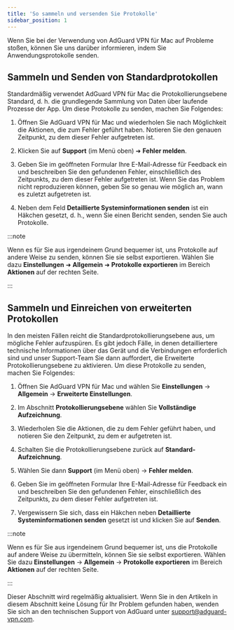 ```yaml
---
title: 'So sammeln und versenden Sie Protokolle'
sidebar_position: 1
---
```


Wenn Sie bei der Verwendung von AdGuard VPN für Mac auf Probleme stoßen, können Sie uns darüber informieren, indem Sie Anwendungsprotokolle senden.

## Sammeln und Senden von Standardprotokollen

Standardmäßig verwendet AdGuard VPN für Mac die Protokollierungsebene Standard, d. h. die grundlegende Sammlung von Daten über laufende Prozesse der App. Um diese Protokolle zu senden, machen Sie Folgendes:

1. Öffnen Sie AdGuard VPN für Mac und wiederholen Sie nach Möglichkeit die Aktionen, die zum Fehler geführt haben. Notieren Sie den genauen Zeitpunkt, zu dem dieser Fehler aufgetreten ist.

2. Klicken Sie auf **Support** (im Menü oben) ➜ **Fehler melden**.

3. Geben Sie im geöffneten Formular Ihre E-Mail-Adresse für Feedback ein und beschreiben Sie den gefundenen Fehler, einschließlich des Zeitpunkts, zu dem dieser Fehler aufgetreten ist. Wenn Sie das Problem nicht reproduzieren können, geben Sie so genau wie möglich an, wann es zuletzt aufgetreten ist.

4. Neben dem Feld **Detaillierte Systeminformationen senden** ist ein Häkchen gesetzt, d. h., wenn Sie einen Bericht senden, senden Sie auch Protokolle.

:::note

Wenn es für Sie aus irgendeinem Grund bequemer ist, uns Protokolle auf andere Weise zu senden, können Sie sie selbst exportieren. Wählen Sie dazu **Einstellungen** ➜ **Allgemein** ➜ **Protokolle exportieren** im Bereich **Aktionen** auf der rechten Seite.

:::

## Sammeln und Einreichen von erweiterten Protokollen

In den meisten Fällen reicht die Standardprotokollierungsebene aus, um mögliche Fehler aufzuspüren. Es gibt jedoch Fälle, in denen detailliertere technische Informationen über das Gerät und die Verbindungen erforderlich sind und unser Support-Team Sie dann auffordert, die Erweiterte Protokollierungsebene zu aktivieren. Um diese Protokolle zu senden, machen Sie Folgendes:

1. Öffnen Sie AdGuard VPN für Mac und wählen Sie **Einstellungen** → **Allgemein** → **Erweiterte Einstellungen**.

2. Im Abschnitt **Protokollierungsebene** wählen Sie **Vollständige Aufzeichnung**.

3. Wiederholen Sie die Aktionen, die zu dem Fehler geführt haben, und notieren Sie den Zeitpunkt, zu dem er aufgetreten ist.

4. Schalten Sie die Protokollierungsebene zurück auf **Standard-Aufzeichnung**.

5. Wählen Sie dann **Support** (im Menü oben) → **Fehler melden**.

6. Geben Sie im geöffneten Formular Ihre E-Mail-Adresse für Feedback ein und beschreiben Sie den gefundenen Fehler, einschließlich des Zeitpunkts, zu dem dieser Fehler aufgetreten ist.

7. Vergewissern Sie sich, dass ein Häkchen neben **Detaillierte Systeminformationen senden** gesetzt ist und klicken Sie auf **Senden**.

:::note

Wenn es für Sie aus irgendeinem Grund bequemer ist, uns die Protokolle auf andere Weise zu übermitteln, können Sie sie selbst exportieren. Wählen Sie dazu **Einstellungen** → **Allgemein** → **Protokolle exportieren** im Bereich **Aktionen** auf der rechten Seite.

:::

Dieser Abschnitt wird regelmäßig aktualisiert. Wenn Sie in den Artikeln in diesem Abschnitt keine Lösung für Ihr Problem gefunden haben, wenden Sie sich an den technischen Support von AdGuard unter support@adguard-vpn.com.
